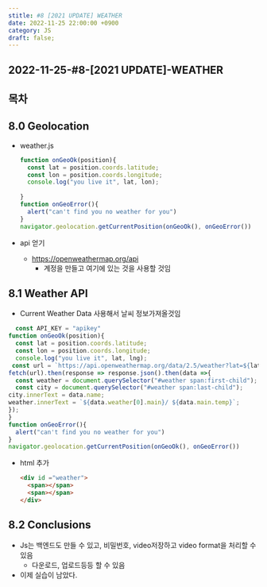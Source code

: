 ```yaml
---
stitle: #8 [2021 UPDATE] WEATHER
date: 2022-11-25 22:00:00 +0900
category: JS
draft: false;
---
```


## 2022-11-25-#8-[2021 UPDATE]-WEATHER

## 목차

## 8.0 Geolocation

- weather.js

  ```js
  function onGeoOk(position){
    const lat = position.coords.latitude;
    const lon = position.coords.longitude;
    console.log("you live it", lat, lon);
    
  }
  function onGeoError(){
    alert("can't find you no weather for you")
  }
  navigator.geolocation.getCurrentPosition(onGeoOk(), onGeoError())
  ```

   

- api 얻기

  - https://openweathermap.org/api
    - 계정을 만들고 여기에 있는 것을 사용할 것임

## 8.1 Weather API 

- Current Weather Data  사용해서 날씨 정보가져올것임

```js
  const API_KEY = "apikey"
function onGeoOk(position){
  const lat = position.coords.latitude;
  const lon = position.coords.longitude;
  console.log("you live it", lat, lng);
 const url = `https://api.openweathermap.org/data/2.5/weather?lat=${lat}&lon=${lon}&appid=${API_KEY}&units=metric`;
fetch(url).then(response => response.json().then(data =>{
  const weather = document.querySelector("#weather span:first-child");
  const city = document.querySelector("#weather span:last-child");
city.innerText = data.name;
weather.innerText = `${data.weather[0].main}/ ${data.main.temp}`;
});
}
function onGeoError(){  
  alert("can't find you no weather for you")
}
navigator.geolocation.getCurrentPosition(onGeoOk(), onGeoError())
```

- html 추가

  ```html
  <div id ="weather">
    <span></span>
    <span></span>
  </div>
  ```

## 8.2 Conclusions 

- Js는 백엔드도 만들 수 있고,  비밀번호, video저장하고 video format을 처리할 수 있음
  - 다운로드, 업로드등등 할 수 있음
- 이제 실습이 남았다. 